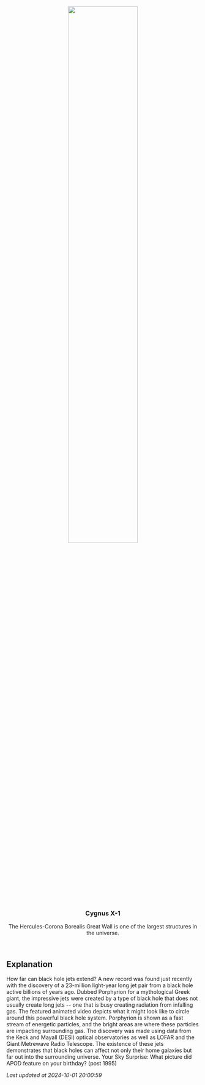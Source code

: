 <p align='center'>
    <a href='https://www.youtube.com/embed/ExGvwNuKyMc?ref=0'><img src='https://images.unsplash.com/photo-1610296669228-602fa827fc1f' width='60%' /></a>
    <h3 align="center">Cygnus X-1</h3>
    <p align="center">The Hercules-Corona Borealis Great Wall is one of the largest structures in the universe.</p>
</p>
<br/>

Explanation
--
How far can black hole jets extend? A new record was found just recently with the discovery of a 23-million light-year long jet pair from a black hole active billions of years ago.  Dubbed Porphyrion for a mythological Greek giant, the impressive jets were created by a type of black hole that does not usually create long jets -- one that is busy creating radiation from infalling gas. The featured animated video depicts what it might look like to circle around this powerful black hole system.  Porphyrion is shown as a fast stream of energetic particles, and the bright areas are where these particles are impacting surrounding gas. The discovery was made using data from the Keck and Mayall  (DESI) optical observatories as well as LOFAR and the Giant Metrewave Radio Telescope.  The existence of these jets demonstrates that black holes can affect not only their home galaxies but far out into the surrounding universe.   Your Sky Surprise: What picture did APOD feature on your birthday? (post 1995)


*Last updated at 2024-10-01 20:00:59*
